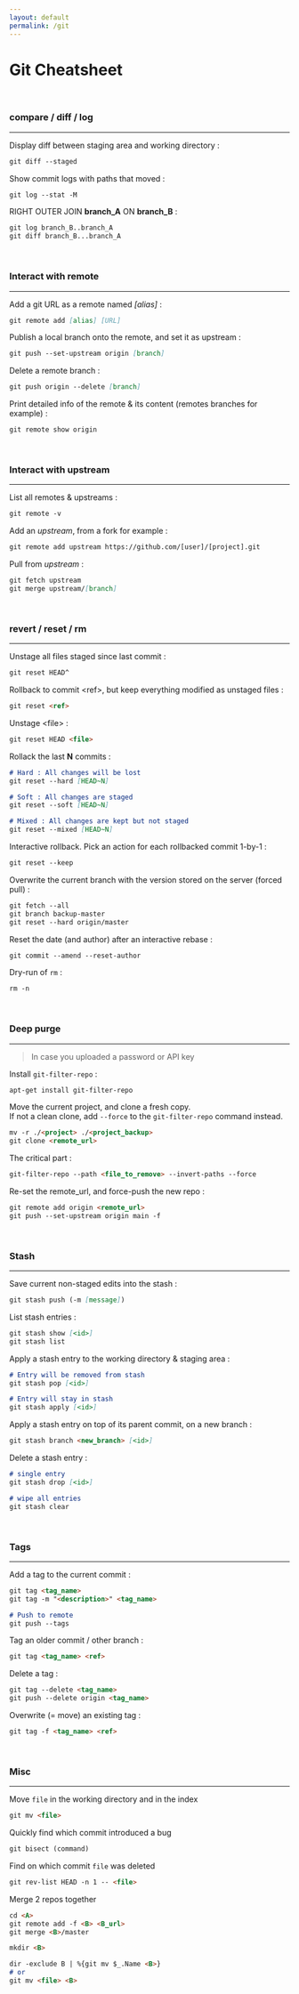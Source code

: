 ```yaml
---
layout: default
permalink: /git
---
```


# Git Cheatsheet

<br>

### compare / diff / log

<hr>

Display diff between staging area and working directory :
```md
git diff --staged
```

Show commit logs with paths that moved :
```md
git log --stat -M
```

RIGHT OUTER JOIN **branch_A** ON **branch_B** :
```md
git log branch_B..branch_A
git diff branch_B...branch_A
```





<br>

### Interact with remote

<hr>


Add a git URL as a remote named *[alias]* :
```md
git remote add [alias] [URL]
```

Publish a local branch onto the remote, and set it as upstream :
```md
git push --set-upstream origin [branch]
```

Delete a remote branch :
```md
git push origin --delete [branch]
```

Print detailed info of the remote & its content (remotes branches for example) :
```md
git remote show origin
```





<br>

### Interact with upstream

<hr>

List all remotes & upstreams :
```md
git remote -v
```

Add an *upstream*, from a fork for example :
```md
git remote add upstream https://github.com/[user]/[project].git
```

Pull from *upstream* :
```md
git fetch upstream
git merge upstream/[branch]
```





<br>

### revert / reset / rm

<hr>

Unstage all files staged since last commit :
```md
git reset HEAD^
```
Rollback to commit \<ref\>, but keep everything modified as unstaged files :
```md
git reset <ref>
```

Unstage \<file\> :
```md
git reset HEAD <file>
```

Rollack the last **N** commits :
```md
# Hard : All changes will be lost
git reset --hard [HEAD~N]

# Soft : All changes are staged
git reset --soft [HEAD~N]

# Mixed : All changes are kept but not staged
git reset --mixed [HEAD~N]
```

Interactive rollback. Pick an action for each rollbacked commit 1-by-1 :
```md
git reset --keep
```

Overwrite the current branch with the version stored on the server (forced pull) :
```md
git fetch --all
git branch backup-master
git reset --hard origin/master
```

Reset the date (and author) after an interactive rebase :
```md
git commit --amend --reset-author
```

Dry-run of `rm` :
```md
rm -n
```




<br>

### Deep purge

<hr>

> In case you uploaded a password or API key

Install `git-filter-repo` :
```md
apt-get install git-filter-repo
```

Move the current project, and clone a fresh copy.
<br/>
If not a clean clone, add `--force` to the `git-filter-repo` command instead.
```md
mv -r ./<project> ./<project_backup>
git clone <remote_url> 
```

The critical part :
```md
git-filter-repo --path <file_to_remove> --invert-paths --force
```

Re-set the remote_url, and force-push the new repo :
```md
git remote add origin <remote_url>
git push --set-upstream origin main -f
```




<br>

### Stash

<hr>

Save current non-staged edits into the stash :
```md
git stash push (-m [message])
```

List stash entries :
```md
git stash show [<id>]
git stash list
```

Apply a stash entry to the working directory & staging area :
```md
# Entry will be removed from stash
git stash pop [<id>]
```
```md
# Entry will stay in stash
git stash apply [<id>]
```

Apply a stash entry on top of its parent commit, on a new branch :
```md
git stash branch <new_branch> [<id>]
```

Delete a stash entry :
```md
# single entry
git stash drop [<id>]
```
```md
# wipe all entries
git stash clear
```





<br>

### Tags

<hr>

Add a tag to the current commit :
```md
git tag <tag_name>
git tag -m "<description>" <tag_name>

# Push to remote
git push --tags
```

Tag an older commit / other branch :
```md
git tag <tag_name> <ref>
```

Delete a tag :
```md
git tag --delete <tag_name>
git push --delete origin <tag_name>
```

Overwrite (= move) an existing tag :
```md
git tag -f <tag_name> <ref>
```





<br>

### Misc

<hr>

Move `file` in the working directory and in the index
```md
git mv <file>
```

Quickly find which commit introduced a bug
```md
git bisect (command)
```

Find on which commit `file` was deleted
```md
git rev-list HEAD -n 1 -- <file>
```

Merge 2 repos together
```md
cd <A>
git remote add -f <B> <B_url>
git merge <B>/master

mkdir <B>

dir -exclude B | %{git mv $_.Name <B>}
# or
git mv <file> <B>
```
